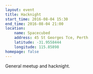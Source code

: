 ```yaml
---
layout: event
title: Hacknight
start_time: 2016-08-04 15:30
end_time: 2016-08-04 21:00
location:
    name: Spacecubed
    address: 45 St Georges Tce, Perth
    latitude: -31.9558444
    longitude: 115.85898
homepage: false
---
```


General meetup and hacknight.
